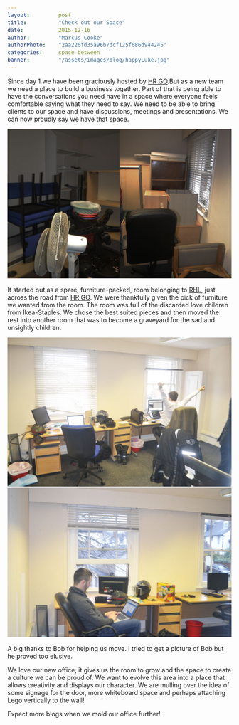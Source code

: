 ```yaml
---
layout: 		post
title:  		"Check out our Space"
date:   		2015-12-16
author: 		"Marcus Cooke"
authorPhoto:	"2aa226fd35a96b7dcf125f686d944245"
categories: 	space between
banner:			"/assets/images/blog/happyLuke.jpg"
---
```


Since day 1 we have been graciously hosted by [HR GO](http://www.hrgo.co.uk).But as a new team we need a place to build a business together. Part of that is being able to have the conversations you need have in a space where everyone feels comfortable saying what they need to say. We need to be able to bring clients to our space and have discussions, meetings and presentations. We can now proudly say we have that space.

<img src="/assets/images/blog/storeRoom.jpg" alt="A dark room packed with furniture from floor to ceiling." class="img img-vMargin">

It started out as a spare, furniture-packed, room belonging to [RHL](http://www.rhl.co.uk), just across the road from [HR GO](http://www.hrgo.co.uk). We were thankfully given the pick of furniture we wanted from the room. The room was full of the discarded love children from Ikea-Staples. We chose the best suited pieces and then moved the rest into another room that was to become a graveyard for the sad and unsightly children.

<img src="/assets/images/blog/lukeYata.jpg" alt="Luke is celebrating after a days heavy lifting" class="img img-vMargin">
<img src="/assets/images/blog/marcusSitting.jpg" alt="Marcus is sitting working" class="img img-vMargin">

A big thanks to Bob for helping us move. I tried to get a picture of Bob but he proved too elusive.

We love our new office, it gives us the room to grow and the space to create a culture we can be proud of. We want to evolve this area into a place that allows creativity and displays our character. We are mulling over the idea of some signage for the door, more whiteboard space and perhaps attaching Lego vertically to the wall!

Expect more blogs when we mold our office further! 